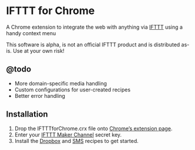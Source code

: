 # IFTTT for Chrome

A Chrome extension to integrate the web with anything via [IFTTT](https://ifttt.com) using a handy context menu

This software is alpha, is not an official IFTTT product and is distributed as-is. Use at your own risk!

## @todo

- More domain-specific media handling
- Custom configurations for user-created recipes
- Better error handling

## Installation

1. Drop the IFTTTforChrome.crx file onto [Chrome&rsquo;s extension page](chrome://extensions).
2. Enter your [IFTTT Maker Channel](https://ifttt.com/maker) secret key.
3. Install the [Dropbox](https://ifttt.com/view_embed_recipe/302073-ifttt-for-chrome-dropbox-media) and [SMS](https://ifttt.com/view_embed_recipe/302072-ifttt-for-chrome-sms) recipes to get started.

